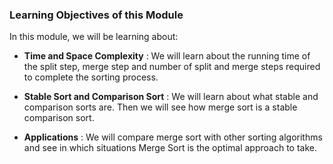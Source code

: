 ### Learning Objectives of this Module


In this module, we will be learning about:

- **Time and Space Complexity** : We will learn about the running time of the split step, merge step and number of split and merge steps required to complete the sorting process.

- **Stable Sort and Comparison Sort** : We will learn about what stable and comparison sorts are. Then we will see how merge sort is a stable comparison sort.

- **Applications** : We will compare merge sort with other sorting algorithms and see in which situations Merge Sort is the optimal approach to take.


